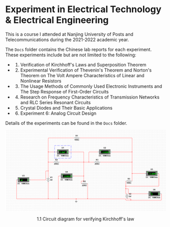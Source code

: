 # Experiment in Electrical Technology & Electrical Engineering

This is a course I attended at Nanjing University of Posts and Telecommunications during the 2021-2022 academic year.

The `Docs` folder contains the Chinese lab reports for each experiment. These experiments include but are not limited to the following:

- 1. Verification of Kirchhoff's Laws and Superposition Theorem
- 2. Experimental Verification of Thevenin's Theorem and Norton's Theorem on The Volt Ampere Characteristics of Linear and Nonlinear Resistors
- 3. The Usage Methods of Commonly Used Electronic Instruments and The Step Response of First-Order Circuits
- 4. Research on Frequency Characteristics of Transmission Networks and RLC Series Resonant Circuits
- 5. Crystal Diodes and Their Basic Applications
- 6. Experiment 6: Analog Circuit Design

Details of the experiments can be found in the `Docs` folder.

![image](https://github.com/DarthEricXD/Experiment-in-Electrical-Technology-and-Electrical-Engineering/blob/main/pics/1.1%20Circuit%20diagram%20for%20verifying%20Kirchhoff's%20law.png)
<p align="center">1.1 Circuit diagram for verifying Kirchhoff's law</p>

